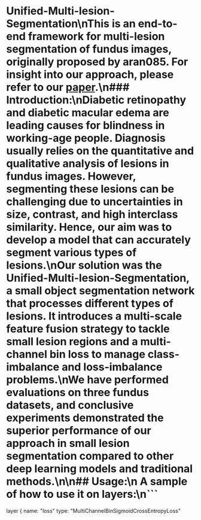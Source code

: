 # Unified-Multi-lesion-Segmentation\nThis is an end-to-end framework for multi-lesion segmentation of fundus images, originally proposed by aran085. For insight into our approach, please refer to our [paper](https://doi.org/10.1016/j.neucom.2019.04.019).\n### Introduction:\nDiabetic retinopathy and diabetic macular edema are leading causes for blindness in working-age people. Diagnosis usually relies on the quantitative and qualitative analysis of lesions in fundus images. However, segmenting these lesions can be challenging due to uncertainties in size, contrast, and high interclass similarity. Hence, our aim was to develop a model that can accurately segment various types of lesions.\nOur solution was the Unified-Multi-lesion-Segmentation, a small object segmentation network that processes different types of lesions. It introduces a multi-scale feature fusion strategy to tackle small lesion regions and a multi-channel bin loss to manage class-imbalance and loss-imbalance problems.\nWe have performed evaluations on three fundus datasets, and conclusive experiments demonstrated the superior performance of our approach in small lesion segmentation compared to other deep learning models and traditional methods.\n\n## Usage:\n A sample of how to use it on layers:\n```
layer {
  name: "loss"
  type: "MultiChannelBinSigmoidCrossEntropyLoss"